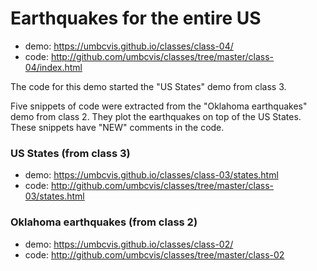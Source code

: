 # Earthquakes for the entire US

* demo: https://umbcvis.github.io/classes/class-04/
* code: http://github.com/umbcvis/classes/tree/master/class-04/index.html

The code for this demo started the "US States" demo from class 3.

Five snippets of code were extracted from the "Oklahoma earthquakes" demo from class 2.
They plot the earthquakes on top of the US States.
These snippets have "NEW" comments in the code.

### US States (from class 3)

* demo: https://umbcvis.github.io/classes/class-03/states.html
* code: http://github.com/umbcvis/classes/tree/master/class-03/states.html

### Oklahoma earthquakes (from class 2)

* demo: https://umbcvis.github.io/classes/class-02/
* code: http://github.com/umbcvis/classes/tree/master/class-02
